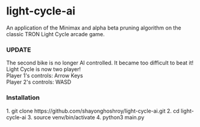 # light-cycle-ai
An application of the Minimax and alpha beta pruning algorithm on the classic TRON Light Cycle arcade game.

<h3> UPDATE </h3> 
The second bike is no longer AI controlled. It became too difficult to beat it! <br>
Light Cycle is now two player! <br>
Player 1's controls: Arrow Keys <br>
Player 2's controls: WASD
<br>

<h3> Installation </h3>
1. git clone https://github.com/shayonghoshroy/light-cycle-ai.git
2. cd light-cycle-ai
3. source venv/bin/activate
4. python3 main.py
